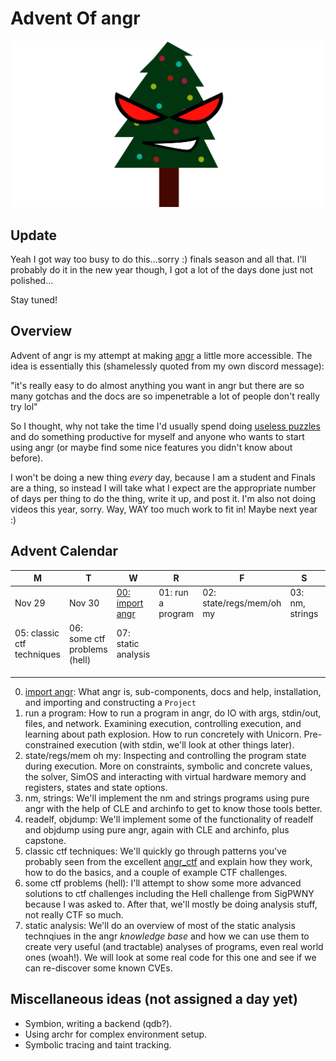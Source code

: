 # Advent Of angr

![A pine tree, decorated for the holidays with yellow, pink, blue, and red lights. It has a cartoon face superimposed on it with angry red eyes and a smirking mouth.](res/logo.svg)

## Update

Yeah I got way too busy to do this...sorry :) finals season and all that. I'll probably do it in the new year though, I got a lot of the days done just not polished...

Stay tuned!

## Overview

Advent of angr is my attempt at making [angr](https://github.com/angr/angr.git) a little
more accessible. The idea is essentially this (shamelessly quoted from my own discord
message):

"it's really easy to do almost anything you want in angr but there are so many gotchas
and the docs are so impenetrable a lot of people don't really try lol"

So I thought, why not take the time I'd usually spend doing
[useless puzzles](https://adventofcode.com/) and do something productive for myself and
anyone who wants to start using angr (or maybe find some nice features you didn't know
about before).

I won't be doing a new thing *every* day, because I am a student and Finals are a thing,
so instead I will take what I expect are the appropriate number of days per thing to
do the thing, write it up, and post it. I'm also not doing videos this year, sorry. Way,
WAY too much work to fit in! Maybe next year :)

## Advent Calendar

| M                          | T                            | W                                         | R                 | F                        | S               | S                    |
| -------------------------- | ---------------------------- | ----------------------------------------- | ----------------- | ------------------------ | --------------- | -------------------- |
| Nov 29                     | Nov 30                       | [00: import angr](docs/00_import_angr.md) | 01: run a program | 02: state/regs/mem/oh my | 03: nm, strings | 04: readelf, objdump |
| 05: classic ctf techniques | 06: some ctf problems (hell) | 07: static analysis                       |                   |                          |                 |                      |
|                            |                              |                                           |                   |                          |                 |                      |
|                            |                              |                                           |                   |                          |                 |                      |
|                            |                              |                                           |                   |                          |                 |                      |

0. [import angr](docs/00_import_angr.md): What angr is, sub-components, docs and help,
   installation, and importing and constructing a `Project`
1. run a program: How to run a program in angr, do IO with args, stdin/out, files, and
   network. Examining execution, controlling execution, and learning about path
   explosion. How to run concretely with Unicorn. Pre-constrained execution (with stdin,
   we'll look at other things later).
2. state/regs/mem oh my: Inspecting and controlling the program state during execution.
   More on constraints, symbolic and concrete values, the solver, SimOS and interacting
   with virtual hardware memory and registers, states and state options.
3. nm, strings: We'll implement the nm and strings programs using pure angr with the
   help of CLE and archinfo to get to know those tools better.
4. readelf, objdump: We'll implement some of the functionality of readelf and objdump
   using pure angr, again with CLE and archinfo, plus capstone.
5. classic ctf techniques: We'll quickly go through patterns you've probably seen
   from the excellent [angr_ctf](https://github.com/jakespringer/angr_ctf) and explain
   how they work, how to do the basics, and a couple of example CTF challenges.
6. some ctf problems (hell): I'll attempt to show some more advanced solutions to ctf
   challenges including the Hell challenge from SigPWNY because I was asked to. After
   that, we'll mostly be doing analysis stuff, not really CTF so much.
7. static analysis: We'll do an overview of most of the static analysis technqiues in
   the angr *knowledge base* and how we can use them to create very useful (and tractable)
   analyses of programs, even real world ones (woah!). We will look at some real
   code for this one and see if we can re-discover some known CVEs.

## Miscellaneous ideas (not assigned a day yet)

- Symbion, writing a backend (qdb?).
- Using archr for complex environment setup.
- Symbolic tracing and taint tracking.
